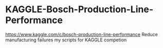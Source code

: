 # KAGGLE-Bosch-Production-Line-Performance
https://www.kaggle.com/c/bosch-production-line-performance Reduce manufacturing failures
my scripts for KAGGLE competion
